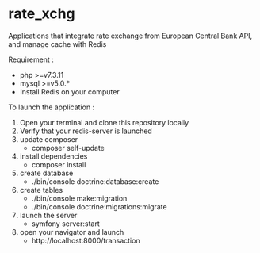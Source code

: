 # rate_xchg
Applications that integrate rate exchange from European Central Bank API, and manage cache with Redis

Requirement : 
- php >=v7.3.11
- mysql >=v5.0.*
- Install Redis on your computer 

To launch the application : 

1. Open your terminal and clone this repository locally
2. Verify that your redis-server is launched 
3. update composer
    - composer self-update
4. install dependencies
    - composer install
5. create database 
    - ./bin/console doctrine:database:create
6. create tables
    - ./bin/console make:migration
    - ./bin/console doctrine:migrations:migrate
7. launch the server
    - symfony server:start
8. open your navigator and launch
    - http://localhost:8000/transaction
